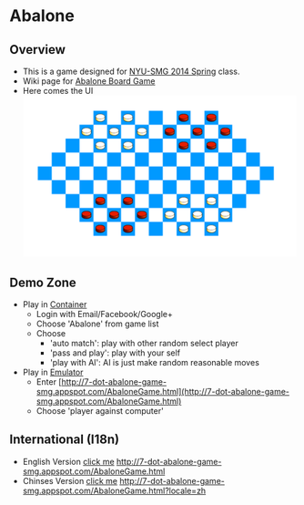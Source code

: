 # Abalone

## Overview
- This is a game designed for [NYU-SMG 2014 Spring](https://code.google.com/p/nyu-gaming-course/wiki/Syllabus) class.
- Wiki page for [Abalone Board Game](http://en.wikipedia.org/wiki/Abalone_(board_game))
- Here comes the UI 
  ![ScreenShot](/board.png)

## Demo Zone
- Play in [Container](http://smg-server.appspot.com)
  - Login with Email/Facebook/Google+
  - Choose 'Abalone' from game list
  - Choose 
    - 'auto match': play with other random select player
    - 'pass and play': play with your self
    - 'play with AI': AI is just make random reasonable moves
- Play in [Emulator](http://smg-gwt-emulator.appspot.com/)
  - Enter [http://7-dot-abalone-game-smg.appspot.com/AbaloneGame.html](http://7-dot-abalone-game-smg.appspot.com/AbaloneGame.html)
  - Choose 'player against computer'

## International (I18n)
- English Version [click me](http://http://7-dot-abalone-game-smg.appspot.com/AbaloneGame.html) http://7-dot-abalone-game-smg.appspot.com/AbaloneGame.html
- Chinses Version [click me](http://7-dot-abalone-game-smg.appspot.com/AbaloneGame.html?locale=zh) http://7-dot-abalone-game-smg.appspot.com/AbaloneGame.html?locale=zh

